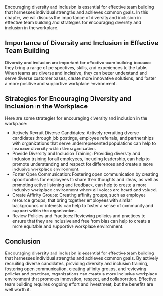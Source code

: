 
Encouraging diversity and inclusion is essential for effective team building that harnesses individual strengths and achieves common goals. In this chapter, we will discuss the importance of diversity and inclusion in effective team building and strategies for encouraging diversity and inclusion in the workplace.

Importance of Diversity and Inclusion in Effective Team Building
----------------------------------------------------------------

Diversity and inclusion are important for effective team building because they bring a range of perspectives, skills, and experiences to the table. When teams are diverse and inclusive, they can better understand and serve diverse customer bases, create more innovative solutions, and foster a more positive and supportive workplace environment.

Strategies for Encouraging Diversity and Inclusion in the Workplace
-------------------------------------------------------------------

Here are some strategies for encouraging diversity and inclusion in the workplace:

* Actively Recruit Diverse Candidates: Actively recruiting diverse candidates through job postings, employee referrals, and partnerships with organizations that serve underrepresented populations can help to increase diversity within the organization.
* Provide Diversity and Inclusion Training: Providing diversity and inclusion training for all employees, including leadership, can help to promote understanding and respect for differences and create a more inclusive workplace environment.
* Foster Open Communication: Fostering open communication by creating opportunities for employees to share their thoughts and ideas, as well as promoting active listening and feedback, can help to create a more inclusive workplace environment where all voices are heard and valued.
* Create Affinity Groups: Creating affinity groups, such as employee resource groups, that bring together employees with similar backgrounds or interests can help to foster a sense of community and support within the organization.
* Review Policies and Practices: Reviewing policies and practices to ensure that they are inclusive and free from bias can help to create a more equitable and supportive workplace environment.

Conclusion
----------

Encouraging diversity and inclusion is essential for effective team building that harnesses individual strengths and achieves common goals. By actively recruiting diverse candidates, providing diversity and inclusion training, fostering open communication, creating affinity groups, and reviewing policies and practices, organizations can create a more inclusive workplace environment that promotes innovation, respect, and collaboration. Effective team building requires ongoing effort and investment, but the benefits are well worth it.
